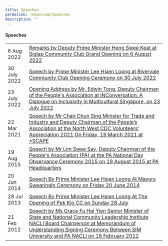 ```yaml
---
title: Speeches
permalink: /newsroom/Speeches
description: ""
---
```

#### Speeches



|  | | 
| -------- | -------- |
| 6 Aug 2022|<a href="/files/NewsRoom/remarks-by-deputy-prime-minister-heng-swee-keat-on-6-august-2022.pdf">Remarks by Deputy Prime Minister Heng Swee Keat at Siglap Community Club Grand Opening on 6 August 2022</a>|
| 30 July 2022| <a href="">Speech by Prime Minister Lee Hsien Loong at Rivervale Community Club Opening Ceremony on 30 July 2022</a>|
| 23 July 2022| <a href="/files/NewsRoom/opening-address-by-mr-edwin-tong-23-july-2022.pdf">Opening Address by Mr. Edwin Tong, Deputy Chairman of the People's Association at INConversation: A Dialogue on Inclusivity in Multicultural Singapore, on 23 July 2022</a>|
| 22 Mar 2021     | <a href="/files/NewsRoom/speech-by-mr-chan-chun-sing-minister-for-trade-and-industr.pdf">Speech by Mr Chan Chun Sing Minister for Trade and Industry and Deputy Chairman of the People’s Association at the North West CDC Volunteers’ Appreciation 2021 On Friday, 19 March 2021 at *SCAPE </a>  | 
| 19 Aug 2015    | <a href="/files/NewsRoom/speech-by-minister-lim-swee-say-deputy-chairman-of-the-peoples-association.pdf">Speech by Mr Lim Swee Say, Deputy Chairman of the People's Association (PA) at the PA National Day Observance Ceremony 2015 on 19 August 2015 at PA Headquarters</a>| 
| 20 Jun 2014 | <a href="/files/NewsRoom/speech-by-prime-minister-lee-hsien-loong-at-mayors-swearingin-ceremony-on-friday-20-june-2014.pdf">Speech By Prime Minister Lee Hsien Loong At Mayors SwearingIn Ceremony on Friday 20 June 2014</a>   | 
| 28 Jul 2013|<a href="/files/NewsRoom/speech-by-prime-minister-lee-hsien-loong-at-the-opening-of-pek-kio-cc-on-sunday-28-july-2013.pdf"> Speech By Prime Minister Lee Hsien Loong At The Opening of Pek Kio CC on Sunday 28 July</a>|
| 21 Feb 2012 | <a href="/files/NewsRoom/speech-by-ms-grace-fu-hai-yien-senior-minister-of-state.pdf">Speech by Ms Grace Fu Hai Yien Senior Minister of State and National Community Leadership Institute NACLI Board Chairperson at Memorandum of Understanding Signing Ceremony Between SIM University and PA NACLI on 18 February 2012</a>|